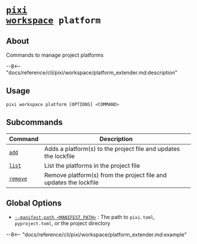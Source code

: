 <!--- This file is autogenerated. Do not edit manually! -->
# <code>[pixi](../../pixi.md) [workspace](../workspace.md) platform</code>

## About
Commands to manage project platforms

--8<-- "docs/reference/cli/pixi/workspace/platform_extender.md:description"

## Usage
```
pixi workspace platform [OPTIONS] <COMMAND>
```

## Subcommands
| Command | Description |
|---------|-------------|
| [`add`](platform/add.md) | Adds a platform(s) to the project file and updates the lockfile |
| [`list`](platform/list.md) | List the platforms in the project file |
| [`remove`](platform/remove.md) | Remove platform(s) from the project file and updates the lockfile |


## Global Options
- <a id="arg---manifest-path" href="#arg---manifest-path">`--manifest-path <MANIFEST_PATH>`</a>
:  The path to `pixi.toml`, `pyproject.toml`, or the project directory

--8<-- "docs/reference/cli/pixi/workspace/platform_extender.md:example"
